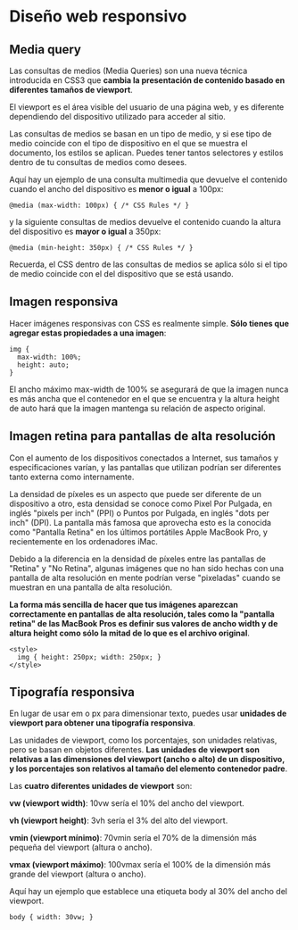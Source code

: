 
# Diseño web responsivo 

## Media query

Las consultas de medios (Media Queries) son una nueva técnica introducida en CSS3 que **cambia la presentación de contenido basado en diferentes tamaños de viewport**.

 El viewport es el área visible del usuario de una página web, y es diferente dependiendo del dispositivo utilizado para acceder al sitio.

Las consultas de medios se basan en un tipo de medio, y si ese tipo de medio coincide con el tipo de dispositivo en el que se muestra el documento, los estilos se aplican. Puedes tener tantos selectores y estilos dentro de tu consultas de medios como desees.

Aquí hay un ejemplo de una consulta multimedia que devuelve el contenido cuando el ancho del dispositivo es **menor o igual** a 100px:
~~~
@media (max-width: 100px) { /* CSS Rules */ }
~~~
y la siguiente consultas de medios devuelve el contenido cuando la altura del dispositivo es **mayor o igual** a 350px:
~~~
@media (min-height: 350px) { /* CSS Rules */ }
~~~
Recuerda, el CSS dentro de las consultas de medios se aplica sólo si el tipo de medio coincide con el del dispositivo que se está usando.

## Imagen responsiva

Hacer imágenes responsivas con CSS es realmente simple. **Sólo tienes que agregar estas propiedades a una imagen**:
~~~
img {
  max-width: 100%;
  height: auto;
}
~~~
El ancho máximo max-width de 100% se asegurará de que la imagen nunca es más ancha que el contenedor en el que se encuentra y la altura height de auto hará que la imagen mantenga su relación de aspecto original.

## Imagen retina para pantallas de alta resolución

Con el aumento de los dispositivos conectados a Internet, sus tamaños y especificaciones varían, y las pantallas que utilizan podrían ser diferentes tanto externa como internamente.

 La densidad de píxeles es un aspecto que puede ser diferente de un dispositivo a otro, esta densidad se conoce como Pixel Por Pulgada, en inglés "pixels per inch" (PPI) o Puntos por Pulgada, en inglés "dots per inch" (DPI). La pantalla más famosa que aprovecha esto es la conocida como "Pantalla Retina" en los últimos portátiles Apple MacBook Pro, y recientemente en los ordenadores iMac. 
 
 Debido a la diferencia en la densidad de píxeles entre las pantallas de "Retina" y "No Retina", algunas imágenes que no han sido hechas con una pantalla de alta resolución en mente podrían verse "pixeladas" cuando se muestran en una pantalla de alta resolución.

**La forma más sencilla de hacer que tus imágenes aparezcan correctamente en pantallas de alta resolución, tales como la "pantalla retina" de las MacBook Pros es definir sus valores de ancho width y de altura height como sólo la mitad de lo que es el archivo original**.
~~~
<style>
  img { height: 250px; width: 250px; }
</style>
~~~

## Tipografía responsiva
En lugar de usar em o px para dimensionar texto, puedes usar **unidades de viewport para obtener una tipografía responsiva**. 

Las unidades de viewport, como los porcentajes, son unidades relativas, pero se basan en objetos diferentes. **Las unidades de viewport son relativas a las dimensiones del viewport (ancho o alto) de un dispositivo, y los porcentajes son relativos al tamaño del elemento contenedor padre**.

Las **cuatro diferentes unidades de viewport** son:

**vw (viewport width)**: 10vw sería el 10% del ancho del viewport.

**vh (viewport height)**: 3vh sería el 3% del alto del viewport.

**vmin (viewport mínimo)**: 70vmin sería el 70% de la dimensión más pequeña del viewport (altura o ancho).

**vmax (viewport máximo)**: 100vmax sería el 100% de la dimensión más grande del viewport (altura o ancho).

Aquí hay un ejemplo que establece una etiqueta body al 30% del ancho del viewport.
~~~
body { width: 30vw; }
~~~


